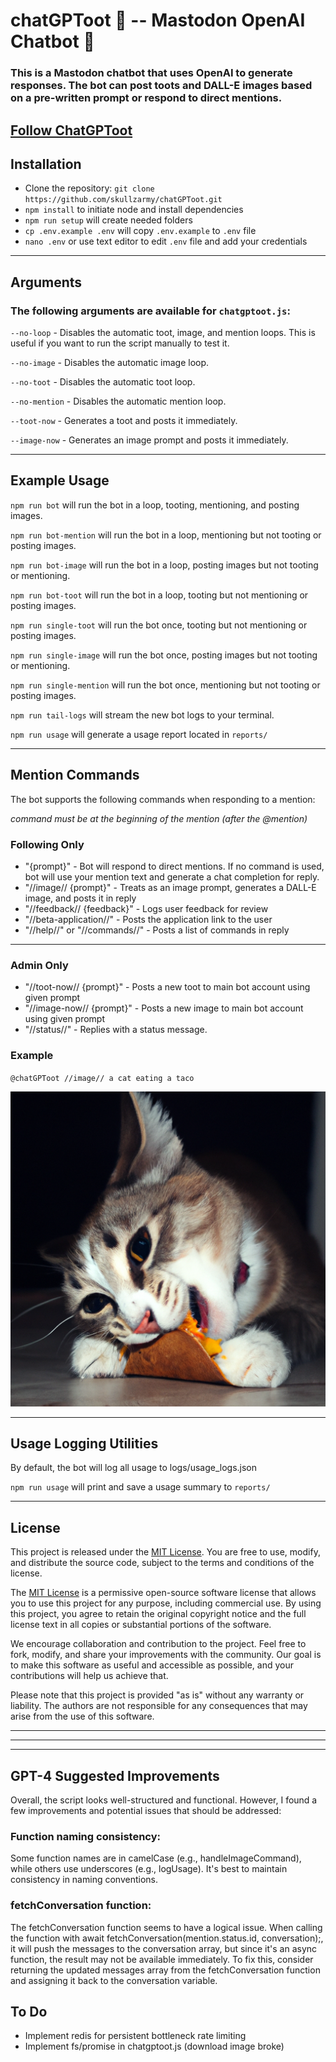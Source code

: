 # chatGPToot 🦣 -- Mastodon OpenAI Chatbot 🤖

### This is a Mastodon chatbot that uses OpenAI to generate responses. The bot can post toots and DALL-E images based on a pre-written prompt or respond to direct mentions.

## [Follow ChatGPToot](https://masto.ai/@chatGPToot)

## Installation

-   Clone the repository: `git clone https://github.com/skullzarmy/chatGPToot.git`
-   `npm install` to initiate node and install dependencies
-   `npm run setup` will create needed folders
-   `cp .env.example .env` will copy `.env.example` to `.env` file
-   `nano .env` or use text editor to edit `.env` file and add your credentials

---

## Arguments

### The following arguments are available for `chatgptoot.js`:

`--no-loop` - Disables the automatic toot, image, and mention loops. This is useful if you want to run the script manually to test it.

`--no-image` - Disables the automatic image loop.

`--no-toot` - Disables the automatic toot loop.

`--no-mention` - Disables the automatic mention loop.

`--toot-now` - Generates a toot and posts it immediately.

`--image-now` - Generates an image prompt and posts it immediately.

---

## Example Usage

`npm run bot` will run the bot in a loop, tooting, mentioning, and posting images.

`npm run bot-mention` will run the bot in a loop, mentioning but not tooting or posting images.

`npm run bot-image` will run the bot in a loop, posting images but not tooting or mentioning.

`npm run bot-toot` will run the bot in a loop, tooting but not mentioning or posting images.

`npm run single-toot` will run the bot once, tooting but not mentioning or posting images.

`npm run single-image` will run the bot once, posting images but not tooting or mentioning.

`npm run single-mention` will run the bot once, mentioning but not tooting or posting images.

`npm run tail-logs` will stream the new bot logs to your terminal.

`npm run usage` will generate a usage report located in `reports/`

---

## Mention Commands

The bot supports the following commands when responding to a mention:

_command must be at the beginning of the mention (after the @mention)_

### Following Only

-   "{prompt}" - Bot will respond to direct mentions. If no command is used, bot will use your mention text and generate a chat completion for reply.
-   "//image// {prompt}" - Treats as an image prompt, generates a DALL-E image, and posts it in reply
-   "//feedback// {feedback}" - Logs user feedback for review
-   "//beta-application//" - Posts the application link to the user
-   "//help//" or "//commands//" - Posts a list of commands in reply

---

### Admin Only

-   "//toot-now// {prompt}" - Posts a new toot to main bot account using given prompt
-   "//image-now// {prompt}" - Posts a new image to main bot account using given prompt
-   "//status//" - Replies with a status message.

### Example

`@chatGPToot //image// a cat eating a taco`

![a cat eating a taco](static/taco_cat.png "indeed, a cat eating a taco.")

---

## Usage Logging Utilities

By default, the bot will log all usage to logs/usage_logs.json

`npm run usage` will print and save a usage summary to `reports/`

---

## License

This project is released under the [MIT License](LICENSE.txt). You are free to use, modify, and distribute the source code, subject to the terms and conditions of the license.

The [MIT License](LICENSE.txt) is a permissive open-source software license that allows you to use this project for any purpose, including commercial use. By using this project, you agree to retain the original copyright notice and the full license text in all copies or substantial portions of the software.

We encourage collaboration and contribution to the project. Feel free to fork, modify, and share your improvements with the community. Our goal is to make this software as useful and accessible as possible, and your contributions will help us achieve that.

Please note that this project is provided "as is" without any warranty or liability. The authors are not responsible for any consequences that may arise from the use of this software.

---

---

---

## GPT-4 Suggested Improvements

Overall, the script looks well-structured and functional. However, I found a few improvements and potential issues that should be addressed:

### Function naming consistency:

Some function names are in camelCase (e.g., handleImageCommand), while others use underscores (e.g., logUsage). It's best to maintain consistency in naming conventions.

### fetchConversation function:

The fetchConversation function seems to have a logical issue. When calling the function with await fetchConversation(mention.status.id, conversation);, it will push the messages to the conversation array, but since it's an async function, the result may not be available immediately. To fix this, consider returning the updated messages array from the fetchConversation function and assigning it back to the conversation variable.

## To Do

-   Implement redis for persistent bottleneck rate limiting
-   Implement fs/promise in chatgptoot.js (download image broke)
